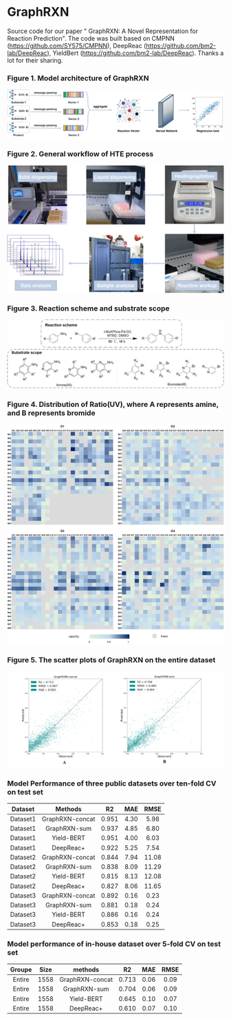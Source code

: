 # GraphRXN
Source code for our paper "	GraphRXN: A Novel Representation for Reaction Prediction".
The code was built based on CMPNN (https://github.com/SY575/CMPNN), DeepReac (https://github.com/bm2-lab/DeepReac), YieldBert (https://github.com/bm2-lab/DeepReac).
Thanks a lot for their sharing.


### **Figure 1. Model architecture of GraphRXN</center>**

![Figure1](https://github.com/jidushanbojue/GraphRXN/blob/master/picture/Figure1.png "Figure1")

### **Figure 2. General workflow of HTE process**
![Figure2](https://github.com/jidushanbojue/GraphRXN/blob/master/picture/Figure2.png "Figure2")

### **Figure 3. Reaction scheme and substrate scope**
![Figure3](https://github.com/jidushanbojue/GraphRXN/blob/master/picture/Figure3.png "Figure3")

### **Figure 4. Distribution of Ratio(UV), where A represents amine, and B represents bromide**
![Figure4](https://github.com/jidushanbojue/GraphRXN/blob/master/picture/Figure4.png "Figure4")

### **Figure 5. The scatter plots of GraphRXN on the entire dataset**
![Figure5](https://github.com/jidushanbojue/GraphRXN/blob/master/picture/Figure5.png "Figure5")

### **Model Performance of three public datasets over ten-fold CV on test set**

Dataset | Methods | R2 | MAE | RMSE
:---: | :---: | :---: | :---: | :---:
Dataset1 | GraphRXN-concat | 0.951 | 4.30 | 5.98
Dataset1 | GraphRXN-sum | 0.937 | 4.85 | 6.80
Dataset1 | Yield-BERT | 0.951 | 4.00 | 6.03
Dataset1  | DeepReac+ | 0.922 | 5.25 | 7.54
Dataset2 | GraphRXN-concat | 0.844 | 7.94 | 11.08
Dataset2 | GraphRXN-sum | 0.838 | 8.09 | 11.29
Dataset2 | Yield-BERT | 0.815 | 8.13 | 12.08
Dataset2 | DeepReac+  | 0.827 | 8.06 | 11.65
Dataset3 | GraphRXN-concat | 0.892 | 0.16 | 0.23
Dataset3 | GraphRXN-sum | 0.881 | 0.18 | 0.24
Dataset3 | Yield-BERT | 0.886 | 0.16 | 0.24
Dataset3 | DeepReac+ | 0.853 | 0.18 | 0.25

### **Model performance of in-house dataset over 5-fold CV on test set**
Groupe | Size | methods | R2 | MAE | RMSE
:---: |:----:| :---: | :---: | :---: | :---:
Entire | 1558 | GraphRXN-concat | 0.713 | 0.06 | 0.09
Entire | 1558 | GraphRXN-sum | 0.704 | 0.06 | 0.09
Entire | 1558 | Yield-BERT | 0.645 | 0.10 | 0.07
Entire | 1558 | DeepReac+ | 0.610 | 0.07 | 0.10





